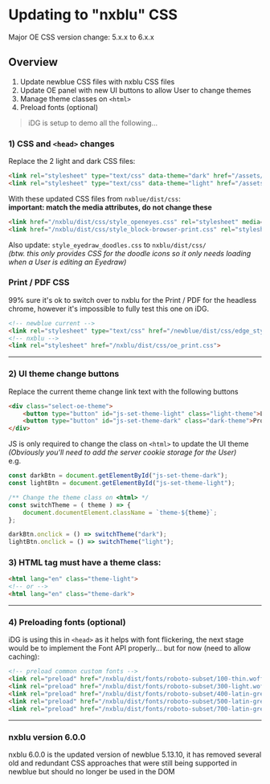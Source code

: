 # Updating to "nxblu" CSS

Major OE CSS version change: 5.x.x to 6.x.x

## Overview

1. Update newblue CSS files with nxblu CSS files
2. Update OE panel with new UI buttons to allow User to change themes
3. Manage theme classes on `<html>`
4. Preload fonts (optional)

> iDG is setup to demo all the following...

### 1) CSS and `<head>` changes

Replace the 2 light and dark CSS files:

```html
<link rel="stylesheet" type="text/css" data-theme="dark" href="/assets/2ab3e0f0/dist/css/style_oe_dark.3.css" media="none">
<link rel="stylesheet" type="text/css" data-theme="light" href="/assets/2ab3e0f0/dist/css/style_oe_light.3.css">
```

With these updated CSS files from `nxblue/dist/css`:  
**important: match the media attributes, do not change these**

```html
<link href="/nxblu/dist/css/style_openeyes.css" rel="stylesheet" media="screen">
<link href="/nxblu/dist/css/style_block-browser-print.css" rel="stylesheet" media="print">
```

Also update: `style_eyedraw_doodles.css` to `nxblu/dist/css/`  
*(btw. this only provides CSS for the doodle icons so it only needs loading when a User is editing an Eyedraw)*

### Print / PDF CSS 

99% sure it's ok to switch over to nxblu for the Print / PDF for the headless chrome, however it's impossible to fully test this one on iDG.

```html
<!-- newblue current -->
<link rel="stylesheet" type="text/css" href="/newblue/dist/css/edge_style_oe_print.3.css">
<!-- nxblu -->
<link rel="stylesheet" href="/nxblu/dist/css/oe_print.css">
```



---

### 2) UI theme change buttons

Replace the current theme change link text with the following buttons

```html
<div class="select-oe-theme">
    <button type="button" id="js-set-theme-light" class="light-theme">Light theme</button>
    <button type="button" id="js-set-theme-dark" class="dark-theme">Pro theme</button>
</div>
```

JS is only required to change the class on `<html>` to update the UI theme  
*(Obviously you'll need to add the server cookie storage for the User)*  
e.g.

```js
const darkBtn = document.getElementById("js-set-theme-dark");
const lightBtn = document.getElementById("js-set-theme-light");

/** Change the theme class on <html> */
const switchTheme = ( theme ) => {
	document.documentElement.className = `theme-${theme}`;
};

darkBtn.onclick = () => switchTheme("dark");
lightBtn.onclick = () => switchTheme("light");
```

### 3) HTML tag must have a theme class:

```html
<html lang="en" class="theme-light">
<!-- or -->
<html lang="en" class="theme-dark">
```
---

### 4) Preloading fonts (optional)
iDG is using this in `<head>` as it helps with font flickering, the next stage would be to implement the Font API properly... but for now (need to allow caching):
```html
<!-- preload common custom fonts -->
<link rel="preload" href="/nxblu/dist/fonts/roboto-subset/100-thin.woff2" as="font" type="font/woff2" crossorigin>
<link rel="preload" href="/nxblu/dist/fonts/roboto-subset/300-light.woff2" as="font" type="font/woff2" crossorigin>
<link rel="preload" href="/nxblu/dist/fonts/roboto-subset/400-latin-greek.woff2" as="font" type="font/woff2" crossorigin>
<link rel="preload" href="/nxblu/dist/fonts/roboto-subset/500-latin-greek.woff2" as="font" type="font/woff2" crossorigin>
<link rel="preload" href="/nxblu/dist/fonts/roboto-subset/700-latin-greek.woff2" as="font" type="font/woff2" crossorigin>
```

---

### nxblu version 6.0.0

nxblu 6.0.0 is the updated version of newblue 5.13.10, it has removed several old and redundant CSS approaches that were still being supported in newblue but should no longer be used in the DOM







